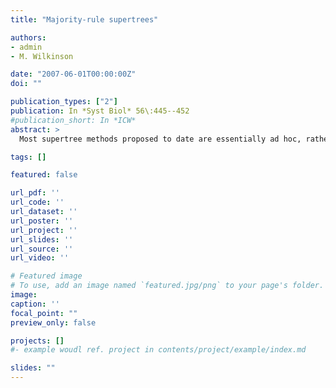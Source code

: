 ```yaml
---
title: "Majority-rule supertrees"

authors:
- admin
- M. Wilkinson

date: "2007-06-01T00:00:00Z"
doi: ""

publication_types: ["2"]
publication: In *Syst Biol* 56\:445--452
#publication_short: In *ICW*
abstract: >
  Most supertree methods proposed to date are essentially ad hoc, rather than designed with particular properties in mind. Although the supertree problem remains difficult, one promising avenue is to develop from better understood consensus methods to the more general supertree setting. Here, we generalize the widely used majority-rule consensus method to the supertree setting. The majority-rule consensus tree is the strict consensus of the median trees under the symmetric-difference metric, so we can generalize the consensus method by generalizing this metric to trees with differing leaf sets. There are two different natural generalizations, based on pruning or grafting leaves to produce comparable trees, and these two generalizations produce two different, but related, majority-rule supertree methods.

tags: []

featured: false

url_pdf: ''
url_code: ''
url_dataset: ''
url_poster: ''
url_project: ''
url_slides: ''
url_source: ''
url_video: ''

# Featured image
# To use, add an image named `featured.jpg/png` to your page's folder.
image:
caption: ''
focal_point: ""
preview_only: false

projects: []
#- example woudl ref. project in contents/project/example/index.md

slides: ""
---
```

